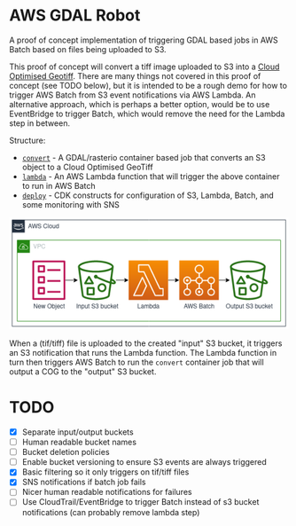 # AWS GDAL Robot
A proof of concept implementation of triggering GDAL based jobs in AWS Batch based on files being uploaded to S3.

This proof of concept will convert a tiff image uploaded to S3 into a [Cloud Optimised Geotiff](https://www.cogeo.org/). There are many things not covered in this proof of concept (see TODO below), but it is intended to be a rough demo for how to trigger AWS Batch from S3 event notifications via AWS Lambda. An alternative approach, which is perhaps a better option, would be to use EventBridge to trigger Batch, which would remove the need for the Lambda step in between. 

Structure:
* [`convert`](convert/) - A GDAL/rasterio container based job that converts an S3 object to a Cloud Optimised GeoTiff
* [`lambda`](lambda/) - An AWS Lambda function that will trigger the above container to run in AWS Batch
* [`deploy`](deploy/) - CDK constructs for configuration of S3, Lambda, Batch, and some monitoring with SNS

![AWS Diagram](diagram.png)

When a (tif/tiff) file is uploaded to the created "input" S3 bucket, it triggers an S3 notification that runs the Lambda function. The Lambda function in turn then triggers AWS Batch to run the `convert` container job that will output a COG to the "output" S3 bucket.

# TODO

- [x] Separate input/output buckets
- [ ] Human readable bucket names
- [ ] Bucket deletion policies
- [ ] Enable bucket versioning to ensure S3 events are always triggered
- [x] Basic filtering so it only triggers on tif/tiff files
- [x] SNS notifications if batch job fails
- [ ] Nicer human readable notifications for failures
- [ ] Use CloudTrail/EventBridge to trigger Batch instead of s3 bucket notifications (can probably remove lambda step)
